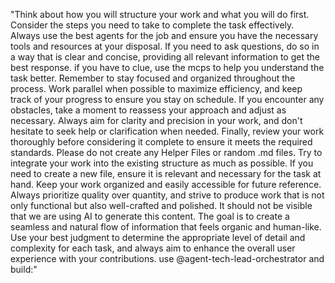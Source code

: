 "Think about how you will structure your work and what you will do first. Consider the steps you need to take to complete the task effectively. Always use the best agents for the job and ensure you have the necessary tools and resources at your disposal. If you need to ask questions, do so in a way that is clear and concise, providing all relevant information to get the best response. if you have to clue, use the mcps to help you understand the task better. Remember to stay focused and organized throughout the process. Work parallel when possible to maximize efficiency, and keep track of your progress to ensure you stay on schedule. If you encounter any obstacles, take a moment to reassess your approach and adjust as necessary. Always aim for clarity and precision in your work, and don't hesitate to seek help or clarification when needed. Finally, review your work thoroughly before considering it complete to ensure it meets the required standards. Please do not create any Helper Files or random .md files. Try to integrate your work into the existing structure as much as possible. If you need to create a new file, ensure it is relevant and necessary for the task at hand. Keep your work organized and easily accessible for future reference. Always prioritize quality over quantity, and strive to produce work that is not only functional but also well-crafted and polished. It should not be visible that we are using AI to generate this content. The goal is to create a seamless and natural flow of information that feels organic and human-like. Use your best judgment to determine the appropriate level of detail and complexity for each task, and always aim to enhance the overall user experience with your contributions. use @agent-tech-lead-orchestrator and build:"